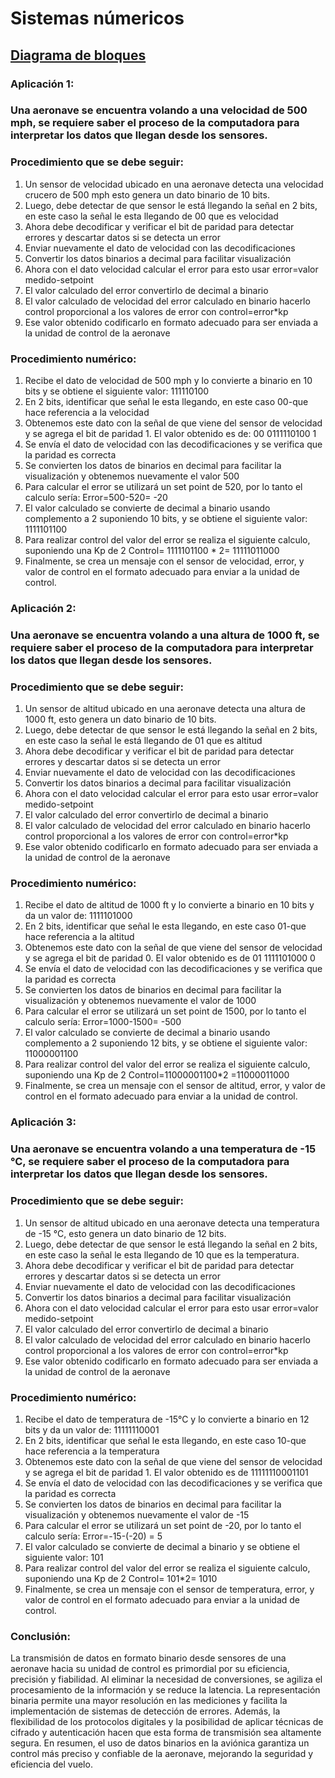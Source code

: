 # Sistemas númericos 
## [Diagrama de bloques](https://miro.com/welcomeonboard/bGhPSnlGVEFmV2VSMFFSS2lINWZRdHpTbHJ2aUNCZmFDTDZJTVhTYm94NkdUdUNxTlRodFhySmhJRWtyTnJCenwzMDc0NDU3MzYyMjYzMDQ3NTUyfDI=?share_link_id=369874603517URL)

### Aplicación 1: 
### Una aeronave se encuentra volando a una velocidad de 500 mph, se requiere saber el proceso de la computadora para interpretar los datos que llegan desde los sensores. 

### Procedimiento que se debe seguir:
1. Un sensor de velocidad ubicado en una aeronave detecta una velocidad crucero de 500 mph esto genera un dato binario de 10 bits. 
2. Luego, debe detectar de que sensor le está llegando la señal en 2 bits, en este caso la señal le esta llegando de 00 que es velocidad 
3. Ahora debe decodificar y verificar el bit de paridad para detectar errores y descartar datos si se detecta un error 
4. Enviar nuevamente el dato de velocidad con las decodificaciones 
5. Convertir los datos binarios a decimal para facilitar visualización 
6. Ahora con el dato velocidad calcular el error para esto usar error=valor medido-setpoint
7. El valor calculado del error convertirlo de decimal a binario 
8. El valor calculado de velocidad del error calculado en binario hacerlo control proporcional a los valores de error con control=error*kp 
9. Ese valor obtenido codificarlo en formato adecuado para ser enviada a la unidad de control de la aeronave

### Procedimiento numérico: 
1. Recibe el dato de velocidad de 500 mph y lo convierte a binario en 10 bits y se obtiene el siguiente valor: 111110100
2. En 2 bits, identificar que señal le esta llegando, en este caso 00-que hace referencia a la velocidad
3. Obtenemos este dato con la señal de que viene del sensor de velocidad y se agrega el bit de paridad 1. El valor obtenido es de: 00 0111110100 1
4. Se envía el dato de velocidad con las decodificaciones y se verifica que la paridad es correcta 
5. Se convierten los datos de binarios en decimal para facilitar la visualización y obtenemos nuevamente el valor 500 
6. Para calcular el error se utilizará un set point de 520, por lo tanto el calculo sería: 
                                          Error=500-520= -20
7.	El valor calculado se convierte de decimal a binario usando complemento a 2 suponiendo 10 bits, y se obtiene el siguiente valor: 1111101100 
8.	Para realizar control del valor del error se realiza el siguiente calculo, suponiendo una Kp de 2 
                                     Control= 1111101100 * 2= 11111011000
9. Finalmente, se crea un mensaje con el sensor de velocidad, error, y valor de control en el formato adecuado para enviar a la unidad de control. 
                                           
### Aplicación 2: 
### Una aeronave se encuentra volando a una altura de 1000 ft, se requiere saber el proceso de la computadora para interpretar los datos que llegan desde los sensores. 

### Procedimiento que se debe seguir:
1. Un sensor de altitud ubicado en una aeronave detecta una altura de 1000 ft, esto genera un dato binario de 10 bits. 
2. Luego, debe detectar de que sensor le está llegando la señal en 2 bits, en este caso la señal le está llegando de 01 que es altitud 
3. Ahora debe decodificar y verificar el bit de paridad para detectar errores y descartar datos si se detecta un error 
4. Enviar nuevamente el dato de velocidad con las decodificaciones 
5. Convertir los datos binarios a decimal para facilitar visualización 
6. Ahora con el dato velocidad calcular el error para esto usar error=valor medido-setpoint
7. El valor calculado del error convertirlo de decimal a binario 
8. El valor calculado de velocidad del error calculado en binario hacerlo control proporcional a los valores de error con control=error*kp 
9. Ese valor obtenido codificarlo en formato adecuado para ser enviada a la unidad de control de la aeronave

### Procedimiento numérico: 
1. Recibe el dato de altitud de 1000 ft y lo convierte a binario en 10 bits y da un valor de: 1111101000
2. En 2 bits, identificar que señal le esta llegando, en este caso 01-que hace referencia a la altitud
3. Obtenemos este dato con la señal de que viene del sensor de velocidad y se agrega el bit de paridad 0. El valor obtenido es de 01 1111101000 0
4. Se envía el dato de velocidad con las decodificaciones y se verifica que la paridad es correcta 
5. Se convierten los datos de binarios en decimal para facilitar la visualización y obtenemos nuevamente el valor de 1000
6. Para calcular el error se utilizará un set point de 1500, por lo tanto el calculo sería: 
Error=1000-1500= -500
7. El valor calculado se convierte de decimal a binario usando complemento a 2 suponiendo 12 bits, y se obtiene el siguiente valor: 11000001100
8. Para realizar control del valor del error se realiza el siguiente calculo, suponiendo una Kp de 2 
Control=11000001100*2 =11000011000
9. Finalmente, se crea un mensaje con el sensor de altitud, error, y valor de control en el formato adecuado para enviar a la unidad de control. 

### Aplicación 3: 
### Una aeronave se encuentra volando a una temperatura de -15 °C, se requiere saber el proceso de la computadora para interpretar los datos que llegan desde los sensores. 

### Procedimiento que se debe seguir:
1. Un sensor de altitud ubicado en una aeronave detecta una temperatura de -15 °C, esto genera un dato binario de 12 bits. 
2. Luego, debe detectar de que sensor le está llegando la señal en 2 bits, en este caso la señal le esta llegando de 10 que es la temperatura.  
3. Ahora debe decodificar y verificar el bit de paridad para detectar errores y descartar datos si se detecta un error 
4. Enviar nuevamente el dato de velocidad con las decodificaciones 
5. Convertir los datos binarios a decimal para facilitar visualización 
6. Ahora con el dato velocidad calcular el error para esto usar error=valor medido-setpoint
7. El valor calculado del error convertirlo de decimal a binario 
8. El valor calculado de velocidad del error calculado en binario hacerlo control proporcional a los valores de error con control=error*kp 
9. Ese valor obtenido codificarlo en formato adecuado para ser enviada a la unidad de control de la aeronave

### Procedimiento numérico: 
1. Recibe el dato de temperatura de -15°C y lo convierte a binario en 12 bits y da un valor de: 11111110001
2. En 2 bits, identificar que señal le esta llegando, en este caso 10-que hace referencia a la temperatura
3. Obtenemos este dato con la señal de que viene del sensor de velocidad y se agrega el bit de paridad 1. El valor obtenido es de 11111110001101
4. Se envía el dato de velocidad con las decodificaciones y se verifica que la paridad es correcta 
5. Se convierten los datos de binarios en decimal para facilitar la visualización y obtenemos nuevamente el valor de -15
6. Para calcular el error se utilizará un set point de -20, por lo tanto el calculo sería: 
Error=-15-(-20) = 5
7. El valor calculado se convierte de decimal a binario y se obtiene el siguiente valor: 101
8. Para realizar control del valor del error se realiza el siguiente calculo, suponiendo una Kp de 2 
Control= 101*2= 1010
9.	Finalmente, se crea un mensaje con el sensor de temperatura, error, y valor de control en el formato adecuado para enviar a la unidad de control. 

### Conclusión: 
La transmisión de datos en formato binario desde sensores de una aeronave hacia su unidad de control es primordial por su eficiencia, precisión y fiabilidad. Al eliminar la necesidad de conversiones, se agiliza el procesamiento de la información y se reduce la latencia. La representación binaria permite una mayor resolución en las mediciones y facilita la implementación de sistemas de detección de errores. Además, la flexibilidad de los protocolos digitales y la posibilidad de aplicar técnicas de cifrado y autenticación hacen que esta forma de transmisión sea altamente segura. En resumen, el uso de datos binarios en la aviónica garantiza un control más preciso y confiable de la aeronave, mejorando la seguridad y eficiencia del vuelo.